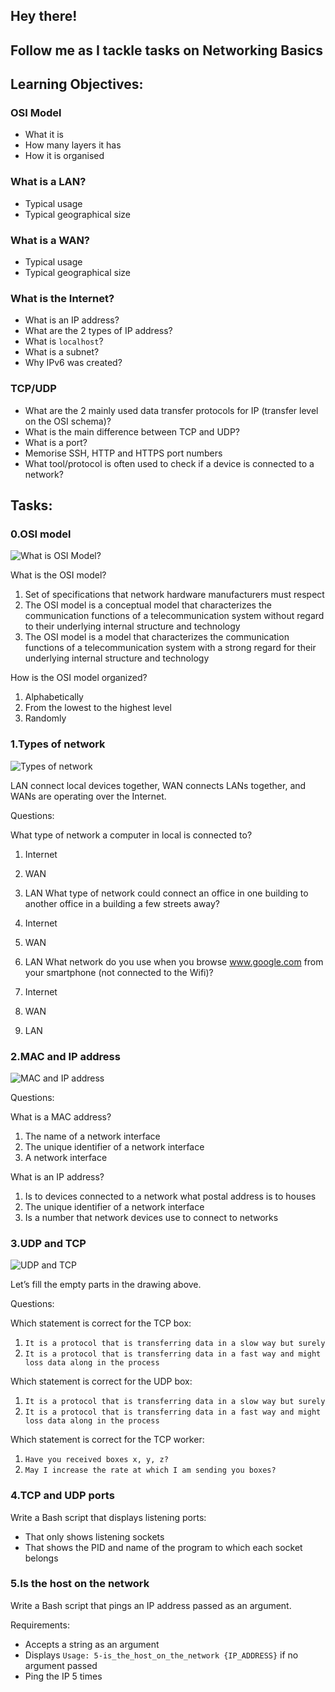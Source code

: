 ## Hey there!
## Follow me as I tackle tasks on Networking Basics
## Learning Objectives:
### OSI Model
* What it is
* How many layers it has
* How it is organised
### What is a LAN?
* Typical usage
* Typical geographical size
### What is a WAN?
* Typical usage
* Typical geographical size
### What is the Internet?
* What is an IP address?
* What are the 2 types of IP address?
* What is `localhost`?
* What is a subnet?
* Why IPv6 was created?
### TCP/UDP
* What are the 2 mainly used data transfer protocols for IP (transfer level on the OSI schema)?
* What is the main difference between TCP and UDP?
* What is a port?
* Memorise SSH, HTTP and HTTPS port numbers
* What tool/protocol is often used to check if a device is connected to a network?

## Tasks:
### 0.OSI model
![What is OSI Model?](https://camo.githubusercontent.com/35ec808754a7cab36bd6d1ea5b12314c5a1f0fa426683cc50385414fb717c87f/68747470733a2f2f73332e616d617a6f6e6177732e636f6d2f696e7472616e65742d70726f6a656374732d66696c65732f686f6c626572746f6e7363686f6f6c2d73797361646d696e5f6465766f70732f3235392f414a44524e65612e6a7067)

What is the OSI model?

1. Set of specifications that network hardware manufacturers must respect
2. The OSI model is a conceptual model that characterizes the communication functions of a telecommunication system without regard to their underlying internal structure and technology
3. The OSI model is a model that characterizes the communication functions of a telecommunication system with a strong regard for their underlying internal structure and technology

How is the OSI model organized?

1. Alphabetically
2. From the lowest to the highest level
3. Randomly
### 1.Types of network
![Types of network](https://camo.githubusercontent.com/8e635b0a7fb273523c88a465e9a26c5485fde823fb264804d9d2919559f867bf/68747470733a2f2f73332e616d617a6f6e6177732e636f6d2f696e7472616e65742d70726f6a656374732d66696c65732f686f6c626572746f6e7363686f6f6c2d73797361646d696e5f6465766f70732f3235392f6b62614e4541312e6a7067)

LAN connect local devices together, WAN connects LANs together, and WANs are operating over the Internet.

Questions:

What type of network a computer in local is connected to?

1. Internet
2. WAN
3. LAN
What type of network could connect an office in one building to another office in a building a few streets away?

1. Internet
2. WAN
3. LAN
What network do you use when you browse www.google.com from your smartphone (not connected to the Wifi)?

1. Internet
2. WAN
3. LAN
### 2.MAC and IP address
![MAC and IP address](https://camo.githubusercontent.com/476b4b95e12d7f7b315ff10ac9bc89cff04c4888943e2ff6b37b2b77d469efb4/68747470733a2f2f73332e616d617a6f6e6177732e636f6d2f696e7472616e65742d70726f6a656374732d66696c65732f686f6c626572746f6e7363686f6f6c2d73797361646d696e5f6465766f70732f3235392f5957744b4d55722e6a7067)

Questions:

What is a MAC address?

1. The name of a network interface
2. The unique identifier of a network interface
3. A network interface

What is an IP address?

1. Is to devices connected to a network what postal address is to houses
2. The unique identifier of a network interface
3. Is a number that network devices use to connect to networks

### 3.UDP and TCP
![UDP and TCP](https://s3.amazonaws.com/alx-intranet.hbtn.io/uploads/medias/2020/9/3d92e3c4a470f8ecf4c73db511fcbbadaa002e1c.jpg?X-Amz-Algorithm=AWS4-HMAC-SHA256&X-Amz-Credential=AKIARDDGGGOUSBVO6H7D%2F20231004%2Fus-east-1%2Fs3%2Faws4_request&X-Amz-Date=20231004T135034Z&X-Amz-Expires=86400&X-Amz-SignedHeaders=host&X-Amz-Signature=5395c201ec69dc49e9f4ae23eefa06ec8cd25fbc35b1282d77881352c04ae1d8)

Let’s fill the empty parts in the drawing above.

Questions:

Which statement is correct for the TCP box:

1.  `It is a protocol that is transferring data in a slow way but surely`
2.  `It is a protocol that is transferring data in a fast way and might loss data along in the process`

Which statement is correct for the UDP box:

1.  `It is a protocol that is transferring data in a slow way but surely`
2.  `It is a protocol that is transferring data in a fast way and might loss data along in the process`

Which statement is correct for the TCP worker:

1.  `Have you received boxes x, y, z?`
2.  `May I increase the rate at which I am sending you boxes?`

### 4.TCP and UDP ports
Write a Bash script that displays listening ports:

* That only shows listening sockets
* That shows the PID and name of the program to which each socket belongs

### 5.Is the host on the network
Write a Bash script that pings an IP address passed as an argument.

Requirements:

* Accepts a string as an argument
* Displays `Usage: 5-is_the_host_on_the_network {IP_ADDRESS}` if no argument passed
* Ping the IP 5 times

